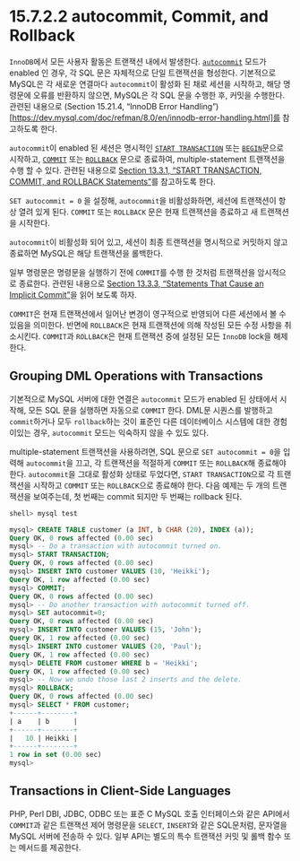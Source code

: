 # 15.7.2.2 autocommit, Commit, and Rollback

`InnoDB`에서 모든 사용자 활동은 트랜잭션 내에서 발생한다. [`autocommit`](https://dev.mysql.com/doc/refman/8.0/en/server-system-variables.html#sysvar_autocommit) 모드가 enabled 인 경우, 각 SQL 문은 자체적으로 단일 트랜잭션을 형성한다. 기본적으로 MySQL은 각 새로운 연결마다 `autocommit`이 활성화 된 채로 세션을 시작하고, 해당 명령문에 오류를 반환하지 않으면, MySQL은 각 SQL 문을 수행한 후, 커밋을 수행한다. 관련된 내용으로 (Section 15.21.4, “InnoDB Error Handling”)[https://dev.mysql.com/doc/refman/8.0/en/innodb-error-handling.html]를 참고하도록 한다.

`autocommit`이 enabled 된 세션은 명시적인 [`START TRANSACTION`](https://dev.mysql.com/doc/refman/8.0/en/commit.html) 또는 [`BEGIN`](https://dev.mysql.com/doc/refman/8.0/en/commit.html)문으로 시작하고, [`COMMIT`](https://dev.mysql.com/doc/refman/8.0/en/commit.html) 또는 [`ROLLBACK`](https://dev.mysql.com/doc/refman/8.0/en/commit.html) 문으로 종료하여, multiple-statement 트랜잭션을 수행 할 수 있다. 관련된 내용으로 [Section 13.3.1, “START TRANSACTION, COMMIT, and ROLLBACK Statements”](https://dev.mysql.com/doc/refman/8.0/en/commit.html)를 참고하도록 한다. 

`SET autocommit = 0` 을 설정해, `autocommit`을 비활성화하면, 세션에 트랜잭션이 항상 열려 있게 된다. `COMMIT` 또는 `ROLLBACK` 문은 현재 트랜잭션을 종료하고 새 트랜잭션을 시작한다.

`autocommit`이 비활성화 되어 있고, 세션이 최종 트랜잭션을 명시적으로 커밋하지 않고 종료하면 MySQL은 해당 트랜잭션을 롤백한다.

일부 명령문은 명령문을 실행하기 전에 `COMMIT`를 수행 한 것처럼 트랜잭션을 암시적으로 종료한다. 관련된 내용으로 [Section 13.3.3, “Statements That Cause an Implicit Commit”](https://dev.mysql.com/doc/refman/8.0/en/implicit-commit.html)을 읽어 보도록 하자. 

`COMMIT`은 현재 트랜잭션에서 일어난 변경이 영구적으로 반영되어 다른 세션에서 볼 수 있음을 의미한다. 반면에 `ROLLBACK`은 현재 트랜잭션에 의해 작성된 모든 수정 사항을 취소시킨다. `COMMIT`과 `ROLLBACK`은 현재 트랜잭션 중에 설정된 모든 `InnoDB` lock을 해제한다.

## Grouping DML Operations with Transactions

기본적으로 MySQL 서버에 대한 연결은 `autocommit` 모드가 enabled 된 상태에서 시작해, 모든 SQL 문을 실행하면 자동으로 `COMMIT` 한다. DML문 시퀀스를 발행하고 `commit`하거나 모두 `rollback`하는 것이 표준인 다른 데이터베이스 시스템에 대한 경험이있는 경우, `autocommit` 모드는 익숙하지 않을 수 있도 있다.

multiple-statement 트랜잭션을 사용하려면, SQL 문으로 `SET autocommit = 0`을 입력해 `autocommit`을 끄고, 각 트랜잭션을 적절하게 `COMMIT` 또는 `ROLLBACK`해 종료해야 한다. `autocommit`을 그대로 활성화 상태로 두었다면, `START TRANSACTION`으로 각 트랜잭션을 시작하고 `COMMIT` 또는 `ROLLBACK`으로 종료해야 한다. 다음 예제는 두 개의 트랜잭션을 보여주는데, 첫 번째는 commit 되지만 두 번째는 rollback 된다.

```bash
shell> mysql test
```

```sql
mysql> CREATE TABLE customer (a INT, b CHAR (20), INDEX (a)); 
Query OK, 0 rows affected (0.00 sec) 
mysql> -- Do a transaction with autocommit turned on. 
mysql> START TRANSACTION; 
Query OK, 0 rows affected (0.00 sec) 
mysql> INSERT INTO customer VALUES (10, 'Heikki'); 
Query OK, 1 row affected (0.00 sec)
mysql> COMMIT; 
Query OK, 0 rows affected (0.00 sec) 
mysql> -- Do another transaction with autocommit turned off. 
mysql> SET autocommit=0; 
Query OK, 0 rows affected (0.00 sec) 
mysql> INSERT INTO customer VALUES (15, 'John'); 
Query OK, 1 row affected (0.00 sec) 
mysql> INSERT INTO customer VALUES (20, 'Paul'); 
Query OK, 1 row affected (0.00 sec) 
mysql> DELETE FROM customer WHERE b = 'Heikki';
Query OK, 1 row affected (0.00 sec) 
mysql> -- Now we undo those last 2 inserts and the delete. 
mysql> ROLLBACK; 
Query OK, 0 rows affected (0.00 sec) 
mysql> SELECT * FROM customer; 
+------+--------+
| a    | b      |
+------+--------+
|   10 | Heikki |
+------+--------+
1 row in set (0.00 sec)
mysql>

```

## Transactions in Client-Side Languages

PHP, Perl DBI, JDBC, ODBC 또는 표준 C MySQL 호출 인터페이스와 같은 API에서 `COMMIT`과 같은 트랜잭션 제어 명령문을 `SELECT`, `INSERT`와 같은 SQL문처럼, 문자열을 MySQL 서버에 전송하 수 있다. 일부 API는 별도의 특수 트랜잭션 커밋 및 롤백 함수 또는 메서드를 제공한다.  
